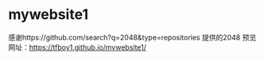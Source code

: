 # mywebsite1
感谢https://github.com/search?q=2048&type=repositories  提供的2048
预览网址：https://tfboy1.github.io/mywebsite1/
